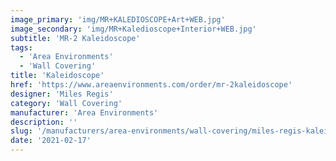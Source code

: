 ```yaml
---
image_primary: 'img/MR+KALEDIOSCOPE+Art+WEB.jpg'
image_secondary: 'img/MR+Kaledioscope+Interior+WEB.jpg'
subtitle: 'MR-2 Kaleidoscope'
tags:
  - 'Area Environments'
  - 'Wall Covering'
title: 'Kaleidoscope'
href: 'https://www.areaenvironments.com/order/mr-2kaleidoscope'
designer: 'Miles Regis'
category: 'Wall Covering'
manufacturer: 'Area Environments'
description: ''
slug: '/manufacturers/area-environments/wall-covering/miles-regis-kaleidoscope'
date: '2021-02-17'
---
```

